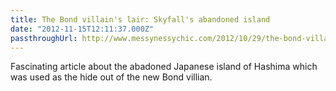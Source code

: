 ```yaml
---
title: The Bond villain's lair: Skyfall's abandoned island
date: "2012-11-15T12:11:37.000Z"
passthroughUrl: http://www.messynessychic.com/2012/10/29/the-bond-villains-lair-skyfalls-abandoned-island/
---
```


Fascinating article about the abadoned Japanese island of Hashima which was used as the hide out of the new Bond villian.